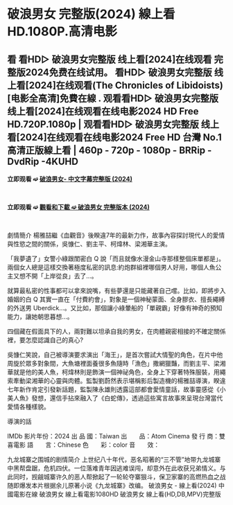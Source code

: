 # 破浪男女 完整版(2024) 線上看 HD.1080P.高清电影

<h2>看 看HD▷ 破浪男女完整版 线上看[2024]在线观看 完整版2024免费在线试用。 看HD▷ 破浪男女完整版 线上看[2024]在线观看(The Chronicles of Libidoists)[电影全高清]免費在線 . 观看看HD▷ 破浪男女完整版 线上看[2024]在线观看在线电影2024 HD Free HD.720P.1080p | 观看看HD▷ 破浪男女完整版 线上看[2024]在线观看在线电影2024 Free HD
 台灣 No.1 高清正版線上看 | 460p - 720p - 1080p - BRRip - DvdRip -4KUHD</h2>

  
<p dir="auto"><b>立即观看 ➫ <a href="https://ond.jasstwatch.com/zh/movie/1029244" rel="nofollow">破浪男女- 中文字幕完整版 (2024)</a></b></p>

<p dir="auto"><b><i><br></i></b></p>

<p dir="auto"><b>立即观看 ➫ <a href="https://ond.jasstwatch.com/zh/movie/1029244" rel="nofollow">觀看和下載 ➫  破浪男女 完整版本 (2024)</a></b></p>
<p dir="auto"><b><i><br></i></b></p>




劇情簡介 楊雅喆繼《血觀音》後睽違7年的最新力作，故事內容探討現代人的愛情與性慾之間的關係，吳慷仁、劉主平、柯煒林、梁湘華主演。

「我夢遺了」女警小綠跟閨密白 Q 說「而且就像水漫金山寺那樣整個床單都是」。兩個女人總是這樣交換著極度私密的訊息:約炮群組裡哪個男人好用，哪個人魚公主又想不開「上岸從良」去了…。

就算最私密的性事都可以拿來說嘴，有些夢還是只能藏著自己嚐。比如，即將步入婚姻的白 Q 其實一直在「付費約會」，對象是一個神秘蒙面、全身膠衣、擅長繩縛的外送男 Uberdick…。又比如，那個讓小綠暈船的「單親霸」好像有神奇的預知能力，讓她朝思暮想…。

四個藏在假面具下的人，兩對難以坦承自我的男女，在肉體親密相接的不確定關係裡，要怎麼認識自己的真心?

吳慷仁笑說，自己被導演要求演出「海王」，是首次嘗試大情聖的角色，在片中他周旋於眾多對象間，大魚塘裡面養很多魚隨時「漁色」撒網獵豔，而劉主平、梁湘華就是他的美人魚，柯煒林則是飾演一個神祕角色，全身上下穿著特殊服裝，用繩索牽動梁湘華的心靈與肉體。監製劉蔚然表示堪稱影后製造機的楊雅喆導演，睽違七年新作肯定引發新話題，監製陳永雄則透露這部都會愛情童話，故事靈感從《小美人魚》發想，還信手拈來融入了《白蛇傳》，透過這些寓言故事來呈現台灣當代愛情各種樣貌。

導演的話

IMDb 影片年份：2024 出 品 國：Taiwan 出　　品：Atom Cinema 發 行 商：雙喜電影 語　　言：Chinese 色　　彩：color 音　　效：

九龙城寨之围城的剧情简介 上世纪八十年代，恶名昭著的“三不管”地带九龙城寨中黑帮盘踞，危机四伏。一位落难青年因逃难误闯，却意外在此收获兄弟情义。与此同时，觊觎城寨许久的恶人帮掀起了一轮轮夺寨狠斗，保卫家寨的高燃热血之战随即爆发本片根据余儿原著小说《九龙城寨》改编。 破浪男女 - 線上看(2024) 中國電影在線 破浪男女 線上看電影1080HD 破浪男女 線上看(HD,DB,MPV)完整版
